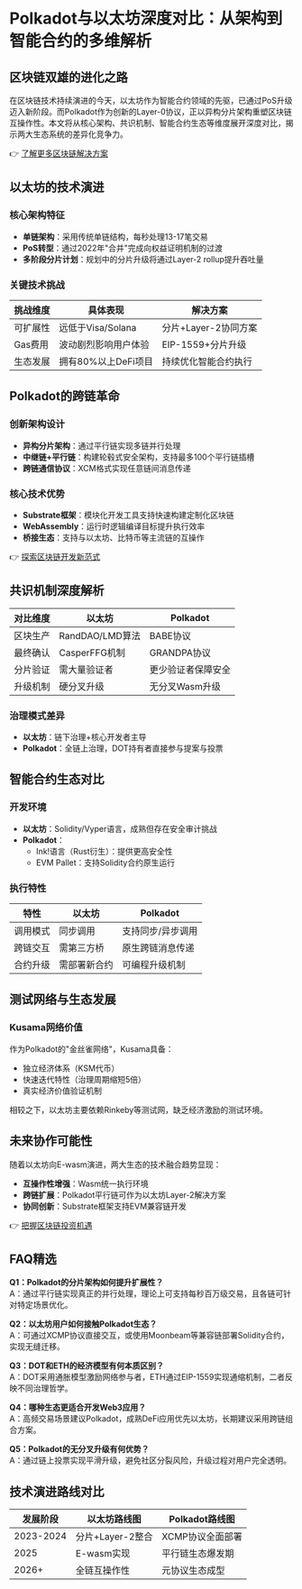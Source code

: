 # Polkadot与以太坊深度对比：从架构到智能合约的多维解析

## 区块链双雄的进化之路

在区块链技术持续演进的今天，以太坊作为智能合约领域的先驱，已通过PoS升级迈入新阶段。而Polkadot作为创新的Layer-0协议，正以异构分片架构重塑区块链互操作性。本文将从核心架构、共识机制、智能合约生态等维度展开深度对比，揭示两大生态系统的差异化竞争力。

👉 [了解更多区块链解决方案](https://bit.ly/okx_welcome)

## 以太坊的技术演进

### 核心架构特征
- **单链架构**：采用传统单链结构，每秒处理13-17笔交易
- **PoS转型**：通过2022年"合并"完成向权益证明机制的过渡
- **多阶段分片计划**：规划中的分片升级将通过Layer-2 rollup提升吞吐量

### 关键技术挑战
| 挑战维度 | 具体表现 | 解决方案 |
|---------|---------|---------|
| 可扩展性 | 远低于Visa/Solana | 分片+Layer-2协同方案 |
| Gas费用 | 波动剧烈影响用户体验 | EIP-1559+分片升级 |
| 生态发展 | 拥有80%以上DeFi项目 | 持续优化智能合约执行 |

## Polkadot的跨链革命

### 创新架构设计
- **异构分片架构**：通过平行链实现多链并行处理
- **中继链+平行链**：构建轮毂式安全架构，支持最多100个平行链插槽
- **跨链通信协议**：XCM格式实现任意链间消息传递

### 核心技术优势
- **Substrate框架**：模块化开发工具支持快速构建定制化区块链
- **WebAssembly**：运行时逻辑编译目标提升执行效率
- **桥接生态**：支持与以太坊、比特币等主流链的互操作

👉 [探索区块链开发新范式](https://bit.ly/okx_welcome)

## 共识机制深度解析

| 对比维度 | 以太坊 | Polkadot |
|---------|--------|----------|
| 区块生产 | RandDAO/LMD算法 | BABE协议 |
| 最终确认 | CasperFFG机制 | GRANDPA协议 |
| 分片验证 | 需大量验证者 | 更少验证者保障安全 |
| 升级机制 | 硬分叉升级 | 无分叉Wasm升级 |

### 治理模式差异
- **以太坊**：链下治理+核心开发者主导
- **Polkadot**：全链上治理，DOT持有者直接参与提案与投票

## 智能合约生态对比

### 开发环境
- **以太坊**：Solidity/Vyper语言，成熟但存在安全审计挑战
- **Polkadot**：
  - Ink!语言（Rust衍生）：提供更高安全性
  - EVM Pallet：支持Solidity合约原生运行

### 执行特性
| 特性 | 以太坊 | Polkadot |
|------|--------|----------|
| 调用模式 | 同步调用 | 支持同步/异步调用 |
| 跨链交互 | 需第三方桥 | 原生跨链消息传递 |
| 合约升级 | 需部署新合约 | 可编程升级机制 |

## 测试网络与生态发展

### Kusama网络价值
作为Polkadot的"金丝雀网络"，Kusama具备：
- 独立经济体系（KSM代币）
- 快速迭代特性（治理周期缩短5倍）
- 真实经济价值验证机制

相较之下，以太坊主要依赖Rinkeby等测试网，缺乏经济激励的测试环境。

## 未来协作可能性

随着以太坊向E-wasm演进，两大生态的技术融合趋势显现：
- **互操作性增强**：Wasm统一执行环境
- **跨链扩展**：Polkadot平行链可作为以太坊Layer-2解决方案
- **协同创新**：Substrate框架支持EVM兼容链开发

👉 [把握区块链投资机遇](https://bit.ly/okx_welcome)

## FAQ精选

**Q1：Polkadot的分片架构如何提升扩展性？**  
A：通过平行链实现真正的并行处理，理论上可支持每秒百万级交易，且各链可针对特定场景优化。

**Q2：以太坊用户如何接触Polkadot生态？**  
A：可通过XCMP协议直接交互，或使用Moonbeam等兼容链部署Solidity合约，实现无缝迁移。

**Q3：DOT和ETH的经济模型有何本质区别？**  
A：DOT采用通胀模型激励网络参与者，ETH通过EIP-1559实现通缩机制，二者反映不同治理哲学。

**Q4：哪种生态更适合开发Web3应用？**  
A：高频交易场景建议Polkadot，成熟DeFi应用优先以太坊，长期建议采用跨链组合方案。

**Q5：Polkadot的无分叉升级有何优势？**  
A：通过链上投票实现平滑升级，避免社区分裂风险，升级过程对用户完全透明。

## 技术演进路线对比

| 发展阶段 | 以太坊路线图 | Polkadot路线图 |
|---------|-------------|----------------|
| 2023-2024 | 分片+Layer-2整合 | XCMP协议全面部署 |
| 2025 | E-wasm实现 | 平行链生态爆发期 |
| 2026+ | 全链互操作性 | 元协议生态成型 |
